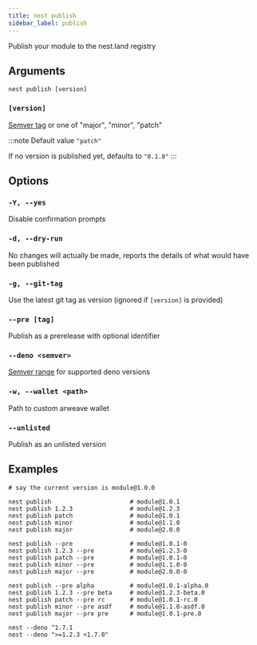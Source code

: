 ```yaml
---
title: nest publish
sidebar_label: publish
---
```


Publish your module to the nest.land registry

## Arguments

```shell script
nest publish [version]
```

### `[version]`

[Semver tag](https://semver.org/) or one of "major", "minor", "patch"

:::note Default value
`"patch"`

If no version is published yet, defaults to `"0.1.0"`
:::

## Options

### `-Y, --yes`

Disable confirmation prompts

### `-d, --dry-run`

No changes will actually be made, reports the details of what would have been published

### `-g, --git-tag`

Use the latest git tag as version (ignored if `[version]` is provided)

### `--pre [tag]`

Publish as a prerelease with optional identifier

### `--deno <semver>`

[Semver range](https://github.com/nestdotland/semver#ranges) for supported deno versions

### `-w, --wallet <path>`

Path to custom arweave wallet

### `--unlisted`

Publish as an unlisted version

## Examples

```shell script
# say the current version is module@1.0.0

nest publish                      # module@1.0.1
nest publish 1.2.3                # module@1.2.3
nest publish patch                # module@1.0.1
nest publish minor                # module@1.1.0
nest publish major                # module@2.0.0

nest publish --pre                # module@1.0.1-0
nest publish 1.2.3 --pre          # module@1.2.3-0
nest publish patch --pre          # module@1.0.1-0
nest publish minor --pre          # module@1.1.0-0
nest publish major --pre          # module@2.0.0-0

nest publish --pre alpha          # module@1.0.1-alpha.0
nest publish 1.2.3 --pre beta     # module@1.2.3-beta.0
nest publish patch --pre rc       # module@1.0.1-rc.0
nest publish minor --pre asdf     # module@1.1.0-asdf.0
nest publish major --pre pre      # module@1.0.1-pre.0

nest --deno ^1.7.1
nest --deno ">=1.2.3 <1.7.0"
```
